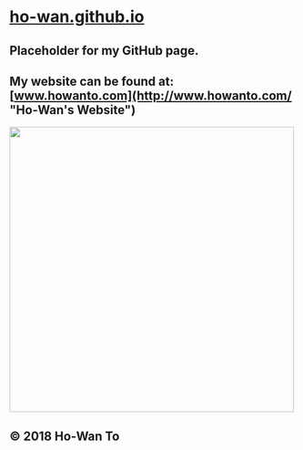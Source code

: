 # [ho-wan.github.io](https://ho-wan.github.io/3dca.html "Ho-Wan's GitHub Page")
<!-- changed to www.howanto.com -->

## Placeholder for my GitHub page.
## My website can be found at: [www.howanto.com](http://www.howanto.com/ "Ho-Wan's Website")

<img src="https://raw.githubusercontent.com/Ho-Wan/howanto.com/master/img/3dca_meta1.jpg" style="width: 500px"/>

## © 2018 Ho-Wan To